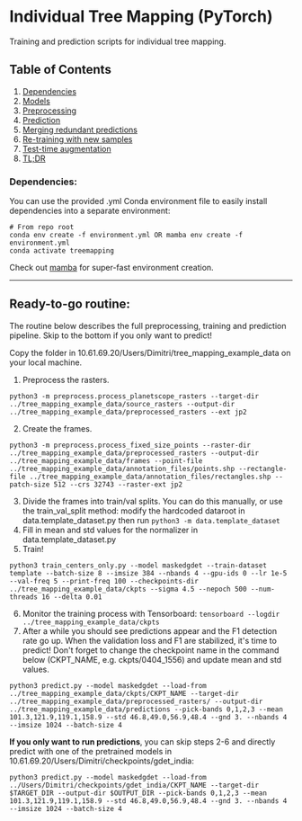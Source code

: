 # Individual Tree Mapping (PyTorch)

Training and prediction scripts for individual tree mapping.

## Table of Contents
1. [Dependencies](#dependencies)
4. [Models](#models)
5. [Preprocessing](#preprocessing)
6. [Prediction](#prediction)
7. [Merging redundant predictions](#merging-redundant-predictions)
8. [Re-training with new samples](#re-training-with-new-samples)
9. [Test-time augmentation](#test-time-augmentation)
10. [TL;DR](#ready-to-go-routine--tldr)

### Dependencies:

You can use the provided .yml Conda environment file to easily install dependencies into a separate environment:
```
# From repo root
conda env create -f environment.yml OR mamba env create -f environment.yml
conda activate treemapping
```

Check out [mamba](https://mamba.readthedocs.io/en/latest/index.html) for super-fast environment creation.

---

## Ready-to-go routine:

The routine below describes the full preprocessing, training and prediction pipeline. Skip to the bottom if you only want to predict!

Copy the folder in 10.61.69.20/Users/Dimitri/tree_mapping_example_data on your local machine.

1. Preprocess the rasters.

`python3 -m preprocess.process_planetscope_rasters --target-dir ../tree_mapping_example_data/source_rasters --output-dir ../tree_mapping_example_data/preprocessed_rasters --ext jp2`

2. Create the frames.

`python3 -m preprocess.process_fixed_size_points --raster-dir ../tree_mapping_example_data/preprocessed_rasters --output-dir ../tree_mapping_example_data/frames --point-file ../tree_mapping_example_data/annotation_files/points.shp --rectangle-file ../tree_mapping_example_data/annotation_files/rectangles.shp --patch-size 512 --crs 32743 --raster-ext jp2`

3. Divide the frames into train/val splits. You can do this manually, or use the train_val_split method: modify the hardcoded dataroot in data.template_dataset.py then run `python3 -m data.template_dataset`
4. Fill in mean and std values for the normalizer in data.template_dataset.py
5. Train! 

`python3 train_centers_only.py --model maskedgdet --train-dataset template --batch-size 8 --imsize 384 --nbands 4 --gpu-ids 0 --lr 1e-5 --val-freq 5 --print-freq 100 --checkpoints-dir ../tree_mapping_example_data/ckpts --sigma 4.5 --nepoch 500 --num-threads 16 --delta 0.01
`

6. Monitor the training process with Tensorboard: `tensorboard --logdir ../tree_mapping_example_data/ckpts` 
7. After a while you should see predictions appear and the F1 detection rate go up. When the validation loss and F1 are stabilized, it's time to predict! Don't forget to change the checkpoint name in the command below (CKPT_NAME, e.g. ckpts/0404_1556) and update mean and std values.

`python3 predict.py --model maskedgdet --load-from ../tree_mapping_example_data/ckpts/CKPT_NAME --target-dir ../tree_mapping_example_data/preprocessed_rasters/ --output-dir ../tree_mapping_example_data/predictions --pick-bands 0,1,2,3 --mean 101.3,121.9,119.1,158.9 --std 46.8,49.0,56.9,48.4 --gnd 3. --nbands 4 --imsize 1024 --batch-size 4 ` 

**If you only want to run predictions**, you can skip steps 2-6 and directly predict with one of the pretrained models in 10.61.69.20/Users/Dimitri/checkpoints/gdet_india:

`python3 predict.py --model maskedgdet --load-from ../Users/Dimitri/checkpoints/gdet_india/CKPT_NAME --target-dir $TARGET_DIR --output-dir $OUTPUT_DIR --pick-bands 0,1,2,3 --mean 101.3,121.9,119.1,158.9 --std 46.8,49.0,56.9,48.4 --gnd 3. --nbands 4 --imsize 1024 --batch-size 4 ` 
